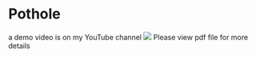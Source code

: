 # Pothole
a demo video is on my YouTube channel
[![](https://markdown-videos-api.jorgenkh.no/youtube/Ej1U6t0Z6Zo)](https://youtu.be/Ej1U6t0Z6Zo)
Please view pdf file for more details
